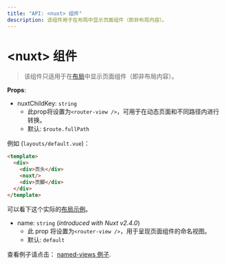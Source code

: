 ```yaml
---
title: "API: <nuxt> 组件"
description: 该组件用于在布局中显示页面组件（即非布局内容）。
---
```


# &lt;nuxt&gt; 组件

> 该组件只适用于在[布局](/guide/views#布局)中显示页面组件（即非布局内容）。

**Props**:
- nuxtChildKey: `string`
  - 此prop将设置为`<router-view />`，可用于在动态页面和不同路径内进行转换。
  - 默认: `$route.fullPath`

例如 (`layouts/default.vue`)：

```html
<template>
  <div>
    <div>页头</div>
    <nuxt/>
    <div>页脚</div>
  </div>
</template>
```

可以看下这个实际的[布局示例](/examples/layouts)。

- name: `string` (_introduced with Nuxt v2.4.0_)
  - 此 prop 将设置为`<router-view />`，用于呈现页面组件的命名视图。
  - 默认: `default`

查看例子请点击： [named-views 例子](/examples/named-views).
